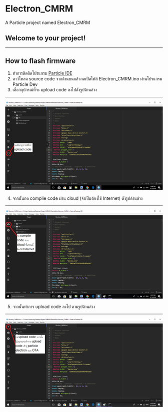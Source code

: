 # Electron_CMRM

A Particle project named Electron_CMRM

## Welcome to your project!
<hr>

## How to flash firmware
1. ทำการติดติดโปรแกรม [Particle IDE](https://docs.particle.io/guide/tools-and-features/dev/)
2. ดาว์โหลด source code จากด้านบนแล้วกดเปิดไฟล์ Electron_CMRM.ino ผ่านโปรแกรม Particle Dev
3. เลือกอุปกรณ์ที่จะ upload code ลงไปดังรูปด้านล่าง
<hr>

![](https://raw.githubusercontent.com/supavit13/Electron_CMRM/master/img/how2select.png)

4. จากนั้นกด complie code ผ่าน cloud (จำเป็นต้องใช้ Internet) ดังรูปด้านล่าง
<hr>

![](https://raw.githubusercontent.com/supavit13/Electron_CMRM/master/img/how2complie.png)

5. จากนั้นทำการ upload code ลงไป ตามรูปด้านล่าง
<hr>

![](https://raw.githubusercontent.com/supavit13/Electron_CMRM/master/img/how2flash.png)

